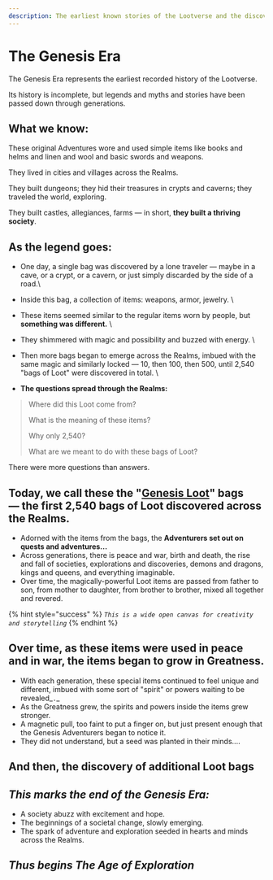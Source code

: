```yaml
---
description: The earliest known stories of the Lootverse and the discovery of the Loot bags
---
```


# The Genesis Era

The Genesis Era represents the earliest recorded history of the Lootverse.&#x20;

Its history is incomplete, but legends and myths and stories have been passed down through generations.

## **What we know:**

These original Adventures wore and used simple items like books and helms and linen and wool and basic swords and weapons. &#x20;

They lived in cities and villages across the Realms.

They built dungeons; they hid their treasures in crypts and caverns; they traveled the world, exploring.

They built castles, allegiances, farms — in short, **they built a thriving society**.

## **As the legend goes:**

* One day, a single bag was discovered by a lone traveler — maybe in a cave, or a crypt, or a cavern, or just simply discarded by the side of a road.\

* Inside this bag, a collection of items: weapons, armor, jewelry.  \

* These items seemed similar to the regular items worn by people, but **something was different.** \

* They shimmered with magic and possibility and buzzed with energy. \

* Then more bags began to emerge across the Realms, imbued with the same magic and similarly locked — 10, then 100, then 500, until 2,540 "bags of Loot" were discovered in total. \

* **The questions spread through the Realms:**

> Where did this Loot come from?
>
> What is the meaning of these items?
>
> Why only 2,540?
>
> What are we meant to do with these bags of Loot?

There were more questions than answers.

## Today, we call these the **"**[**Genesis Loot**](../../../welcome-to-loot/what-is-loot/genesis-loot.md)**" bags** — the first 2,540 bags of Loot discovered across the Realms.&#x20;

* Adorned with the items from the bags, the **Adventurers set out on quests and adventures...**
* Across generations, there is peace and war, birth and death, the rise and fall of societies, explorations and discoveries, demons and dragons, kings and queens, and everything imaginable.
* Over time, the magically-powerful Loot items are passed from father to son, from mother to daughter, from brother to brother, mixed all together and revered.

{% hint style="success" %}
&#x20;_`This is a wide open canvas for creativity and storytelling`_
{% endhint %}

## Over time, as these items were used in peace and in war, **the items began to grow in Greatness.**

* With each generation, these special items continued to feel unique and different, imbued with some sort of "spirit" or powers waiting to be revealed_`.`_
* As the Greatness grew, the spirits and powers inside the items grew stronger.
* A magnetic pull, too faint to put a finger on, but just present enough that the Genesis Adventurers began to notice it.&#x20;
* They did not understand, but a seed was planted in their minds....

## And then, the discovery of additional Loot bags

## _This marks the end of the Genesis Era:_

* A society abuzz with excitement and hope.
* The beginnings of a societal change, slowly emerging.
* The spark of adventure and exploration seeded in hearts and minds across the Realms.

## _Thus begins The Age of Exploration_
